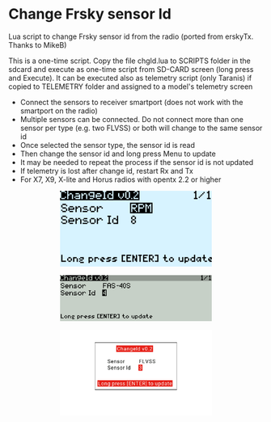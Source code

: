 # Change Frsky sensor Id

Lua script to change Frsky sensor id from the radio (ported from erskyTx. Thanks to MikeB)

This is a one-time script. Copy the file chgId.lua to SCRIPTS folder in the sdcard and execute as one-time script from SD-CARD screen (long press and Execute). It can be executed also as telemetry script (only Taranis) if copied to TELEMETRY folder and assigned to a model's telemetry screen

- Connect the sensors to receiver smartport (does not work with the smartport on the radio)
- Multiple sensors can be connected. Do not connect more than one sensor per type (e.g. two FLVSS) or both will change to the same sensor id
- Once selected the sensor type, the sensor id is read
- Then change the sensor id and long press Menu to update
- It may be needed to repeat the process if the sensor id is not updated
- If telemetry is lost after change id, restart Rx and Tx
- For X7, X9, X-lite and Horus radios with opentx 2.2 or higher

<p align="center"><img src="./images/x7.png" width="300"></p>
<p align="center"><img src="./images/x9.png" width="300"></p>
<p align="center"><img src="./images/x10.png" width="300"></p>
